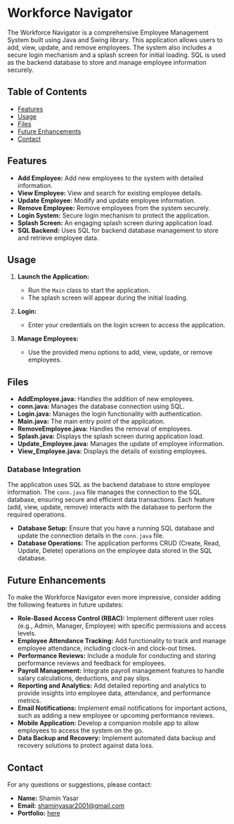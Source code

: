# Workforce Navigator

The Workforce Navigator is a comprehensive Employee Management System built using Java and Swing library. This application allows users to add, view, update, and remove employees. The system also includes a secure login mechanism and a splash screen for initial loading. SQL is used as the backend database to store and manage employee information securely.

## Table of Contents

- [Features](#features)
- [Usage](#usage)
- [Files](#files)
- [Future Enhancements](#future-enhancements)
- [Contact](#contact)

## Features

- **Add Employee:** Add new employees to the system with detailed information.
- **View Employee:** View and search for existing employee details.
- **Update Employee:** Modify and update employee information.
- **Remove Employee:** Remove employees from the system securely.
- **Login System:** Secure login mechanism to protect the application.
- **Splash Screen:** An engaging splash screen during application load.
- **SQL Backend:** Uses SQL for backend database management to store and retrieve employee data.

## Usage

1. **Launch the Application:**
   - Run the `Main` class to start the application.
   - The splash screen will appear during the initial loading.

2. **Login:**
   - Enter your credentials on the login screen to access the application.

3. **Manage Employees:**
   - Use the provided menu options to add, view, update, or remove employees.

## Files

- **AddEmployee.java:** Handles the addition of new employees.
- **conn.java:** Manages the database connection using SQL.
- **Login.java:** Manages the login functionality with authentication.
- **Main.java:** The main entry point of the application.
- **RemoveEmployee.java:** Handles the removal of employees.
- **Splash.java:** Displays the splash screen during application load.
- **Update_Employee.java:** Manages the update of employee information.
- **View_Employee.java:** Displays the details of existing employees.

### Database Integration

The application uses SQL as the backend database to store employee information. The `conn.java` file manages the connection to the SQL database, ensuring secure and efficient data transactions. Each feature (add, view, update, remove) interacts with the database to perform the required operations.

- **Database Setup:** Ensure that you have a running SQL database and update the connection details in the `conn.java` file.
- **Database Operations:** The application performs CRUD (Create, Read, Update, Delete) operations on the employee data stored in the SQL database.

## Future Enhancements

To make the Workforce Navigator even more impressive, consider adding the following features in future updates:

- **Role-Based Access Control (RBAC):** Implement different user roles (e.g., Admin, Manager, Employee) with specific permissions and access levels.
- **Employee Attendance Tracking:** Add functionality to track and manage employee attendance, including clock-in and clock-out times.
- **Performance Reviews:** Include a module for conducting and storing performance reviews and feedback for employees.
- **Payroll Management:** Integrate payroll management features to handle salary calculations, deductions, and pay slips.
- **Reporting and Analytics:** Add detailed reporting and analytics to provide insights into employee data, attendance, and performance metrics.
- **Email Notifications:** Implement email notifications for important actions, such as adding a new employee or upcoming performance reviews.
- **Mobile Application:** Develop a companion mobile app to allow employees to access the system on the go.
- **Data Backup and Recovery:** Implement automated data backup and recovery solutions to protect against data loss.

## Contact

For any questions or suggestions, please contact:

- **Name:** Shamin Yasar
- **Email:** shaminyasar2001@gmail.com
- **Portfolio:** [here](https://shamin-portfolio.netlify.app/)
